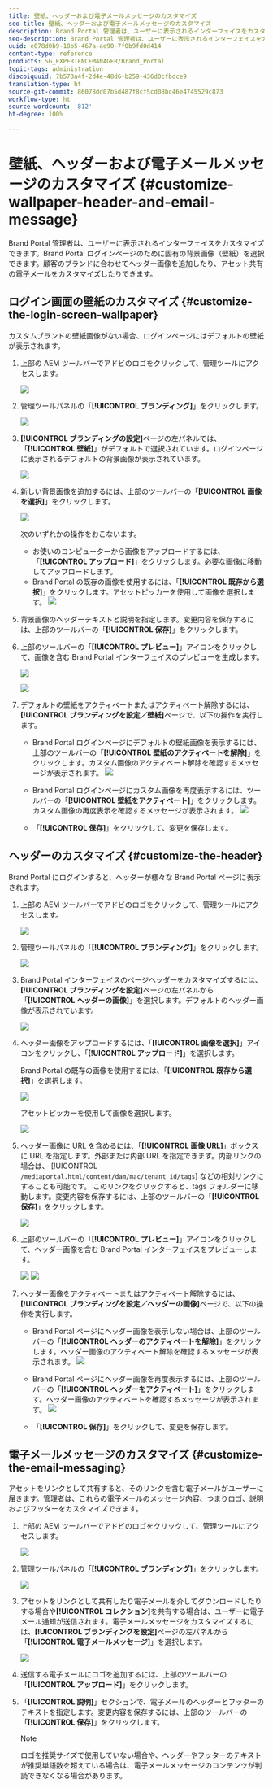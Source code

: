 ```yaml
---
title: 壁紙、ヘッダーおよび電子メールメッセージのカスタマイズ
seo-title: 壁紙、ヘッダーおよび電子メールメッセージのカスタマイズ
description: Brand Portal 管理者は、ユーザーに表示されるインターフェイスをカスタマイズできます。Brand Portal ログインページのために固有の背景画像（壁紙）を選択できます。顧客のブランドに合わせてヘッダー画像を追加したり、アセット共有の電子メールをカスタマイズしたりできます。
seo-description: Brand Portal 管理者は、ユーザーに表示されるインターフェイスをカスタマイズできます。Brand Portal ログインページのために固有の背景画像（壁紙）を選択できます。顧客のブランドに合わせてヘッダー画像を追加したり、アセット共有の電子メールをカスタマイズしたりできます。
uuid: e078d0b9-18b5-467a-ae90-7f0b9fd0d414
content-type: reference
products: SG_EXPERIENCEMANAGER/Brand_Portal
topic-tags: administration
discoiquuid: 7b573a4f-2d4e-48d6-b259-436d0cfbdce9
translation-type: ht
source-git-commit: 86078dd07b5d487f8cf5cd08bc46e4745529c873
workflow-type: ht
source-wordcount: '812'
ht-degree: 100%

---
```



# 壁紙、ヘッダーおよび電子メールメッセージのカスタマイズ {#customize-wallpaper-header-and-email-message}

Brand Portal 管理者は、ユーザーに表示されるインターフェイスをカスタマイズできます。Brand Portal ログインページのために固有の背景画像（壁紙）を選択できます。顧客のブランドに合わせてヘッダー画像を追加したり、アセット共有の電子メールをカスタマイズしたりできます。

## ログイン画面の壁紙のカスタマイズ {#customize-the-login-screen-wallpaper}

カスタムブランドの壁紙画像がない場合、ログインページにはデフォルトの壁紙が表示されます。

1. 上部の AEM ツールバーでアドビのロゴをクリックして、管理ツールにアクセスします。

   ![](assets/aemlogo.png)

1. 管理ツールパネルの「**[!UICONTROL ブランディング]**」をクリックします。


   ![](assets/admin-tools-panel-10.png)

1. **[!UICONTROL ブランディングの設定]**&#x200B;ページの左パネルでは、「**[!UICONTROL 壁紙]**」がデフォルトで選択されています。ログインページに表示されるデフォルトの背景画像が表示されています。

   ![](assets/default_wallpaper.png)

1. 新しい背景画像を追加するには、上部のツールバーの「**[!UICONTROL 画像を選択]**」をクリックします。

   ![](assets/choose_wallpaperimage.png)

   次のいずれかの操作をおこないます。

   * お使いのコンピューターから画像をアップロードするには、「**[!UICONTROL アップロード]**」をクリックします。必要な画像に移動してアップロードします。
   * Brand Portal の既存の画像を使用するには、「**[!UICONTROL 既存から選択]**」をクリックします。アセットピッカーを使用して画像を選択します。
   ![](assets/asset-picker.png)

1. 背景画像のヘッダーテキストと説明を指定します。変更内容を保存するには、上部のツールバーの「**[!UICONTROL 保存]**」をクリックします。

1. 上部のツールバーの「**[!UICONTROL プレビュー]**」アイコンをクリックして、画像を含む Brand Portal インターフェイスのプレビューを生成します。

   ![](assets/chlimage_1.png)

   ![](assets/custom-wallpaper-preview.png)

1. デフォルトの壁紙をアクティベートまたはアクティベート解除するには、**[!UICONTROL ブランディングを設定／壁紙]**&#x200B;ページで、以下の操作を実行します。

   * Brand Portal ログインページにデフォルトの壁紙画像を表示するには、上部のツールバーの「**[!UICONTROL 壁紙のアクティベートを解除]**」をクリックします。カスタム画像のアクティベート解除を確認するメッセージが表示されます。
   ![](assets/chlimage_1-1.png)

   * Brand Portal ログインページにカスタム画像を再度表示するには、ツールバーの「**[!UICONTROL 壁紙をアクティベート]**」をクリックします。カスタム画像の再度表示を確認するメッセージが表示されます。
   ![](assets/chlimage_1-2.png)

   * 「**[!UICONTROL 保存]**」をクリックして、変更を保存します。



## ヘッダーのカスタマイズ {#customize-the-header}

Brand Portal にログインすると、ヘッダーが様々な Brand Portal ページに表示されます。

1. 上部の AEM ツールバーでアドビのロゴをクリックして、管理ツールにアクセスします。

   ![](assets/aemlogo.png)

1. 管理ツールパネルの「**[!UICONTROL ブランディング]**」をクリックします。

   ![](assets/admin-tools-panel-11.png)

1. Brand Portal インターフェイスのページヘッダーをカスタマイズするには、**[!UICONTROL ブランディングを設定]**&#x200B;ページの左パネルから「**[!UICONTROL ヘッダーの画像]**」を選択します。デフォルトのヘッダー画像が表示されています。

   ![](assets/default-header.png)

1. ヘッダー画像をアップロードするには、「**[!UICONTROL 画像を選択]**」アイコンをクリックし、「**[!UICONTROL アップロード]**」を選択します。

   Brand Portal の既存の画像を使用するには、「**[!UICONTROL 既存から選択]**」を選択します。

   ![](assets/choose_wallpaperimage-1.png)

   アセットピッカーを使用して画像を選択します。

   ![](assets/asset-picker-header.png)

1. ヘッダー画像に URL を含めるには、「**[!UICONTROL 画像 URL]**」ボックスに URL を指定します。外部または内部 URL を指定できます。内部リンクの場合は、
   [!UICONTROL `/mediaportal.html/content/dam/mac/tenant_id/tags`] などの相対リンクにすることも可能です。
このリンクをクリックすると、tags フォルダーに移動します。変更内容を保存するには、上部のツールバーの「**[!UICONTROL 保存]**」をクリックします。

   ![](assets/configure_brandingheaderimageurl.png)

1. 上部のツールバーの「**[!UICONTROL プレビュー]**」アイコンをクリックして、ヘッダー画像を含む Brand Portal インターフェイスをプレビューします。

   ![](assets/chlimage_1-3.png)
   ![](assets/custom_header_preview.png)

1. ヘッダー画像をアクティベートまたはアクティベート解除するには、**[!UICONTROL ブランディングを設定／ヘッダーの画像]**&#x200B;ページで、以下の操作を実行します。

   * Brand Portal ページにヘッダー画像を表示しない場合は、上部のツールバーの「**[!UICONTROL ヘッダーのアクティベートを解除]**」をクリックします。ヘッダー画像のアクティベート解除を確認するメッセージが表示されます。
   ![](assets/chlimage_1-4.png)

   * Brand Portal ページにヘッダー画像を再度表示するには、上部のツールバーの「**[!UICONTROL ヘッダーをアクティベート]**」をクリックします。ヘッダー画像のアクティベートを確認するメッセージが表示されます。
   ![](assets/chlimage_1-5.png)

   * 「**[!UICONTROL 保存]**」をクリックして、変更を保存します。



## 電子メールメッセージのカスタマイズ {#customize-the-email-messaging}

アセットをリンクとして共有すると、そのリンクを含む電子メールがユーザーに届きます。管理者は、これらの電子メールのメッセージ内容、つまりロゴ、説明およびフッターをカスタマイズできます。

1. 上部の AEM ツールバーでアドビのロゴをクリックして、管理ツールにアクセスします。

   ![](assets/aemlogo.png)

1. 管理ツールパネルの「**[!UICONTROL ブランディング]**」をクリックします。

   ![](assets/admin-tools-panel-12.png)

1. アセットをリンクとして共有したり電子メールを介してダウンロードしたりする場合や&#x200B;**[!UICONTROL コレクション]**&#x200B;を共有する場合は、ユーザーに電子メール通知が送信されます。電子メールメッセージをカスタマイズするには、**[!UICONTROL ブランディングを設定]**&#x200B;ページの左パネルから「**[!UICONTROL 電子メールメッセージ]**」を選択します。

   ![](assets/configure-branding-page-email.png)

1. 送信する電子メールにロゴを追加するには、上部のツールバーの「**[!UICONTROL アップロード]**」をクリックします。

1. 「**[!UICONTROL 説明]**」セクションで、電子メールのヘッダーとフッターのテキストを指定します。変更内容を保存するには、上部のツールバーの「**[!UICONTROL 保存]**」をクリックします。

   >[!NOTE]
   >
   >ロゴを推奨サイズで使用していない場合や、ヘッダーやフッターのテキストが推奨単語数を超えている場合は、電子メールメッセージのコンテンツが判読できなくなる場合があります。
